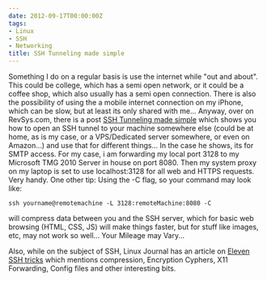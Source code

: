 ```yaml
---
date: 2012-09-17T00:00:00Z
tags:
- Linux
- SSH
- Networking
title: SSH Tunneling made simple
---
```


Something I do on a regular basis is use the internet while "out and about". This could be college, which has a semi open network, or it could be a coffee shop, which also usually has a semi open connection. There is also the possibility of using the a mobile internet connection on my iPhone, which can be slow, but at least its only shared with me... Anyway, over on RevSys.com, there is a post [SSH Tunneling made simple][1] which shows you how to open an SSH tunnel to your machine somewhere else (could be at home, as is my case, or a VPS/Dedicated server somewhere, or even on Amazon...) and use that for different things... In the case he shows, its for SMTP access. For my case, i am forwarding my local port 3128 to my Microsoft TMG 2010 Server in house on port 8080. Then my system proxy on my laptop is set to use localhost:3128 for all web and HTTPS requests. Very handy. One other tip: Using the -C flag, so your command may look like:

    ssh yourname@remotemachine -L 3128:remoteMachine:8080 -C

will compress data between you and the SSH server, which for basic web browsing (HTML, CSS, JS) will make things faster, but for stuff like images, etc, may not work so well... Your Mileage may Vary...

Also, while on the subject of SSH, Linux Journal has an article on [Eleven SSH tricks][2] which mentions compression, Encryption Cyphers, X11 Forwarding, Config files and other interesting bits.

[1]:http://www.revsys.com/writings/quicktips/ssh-tunnel.html
[2]:http://www.linuxjournal.com/article/6602
